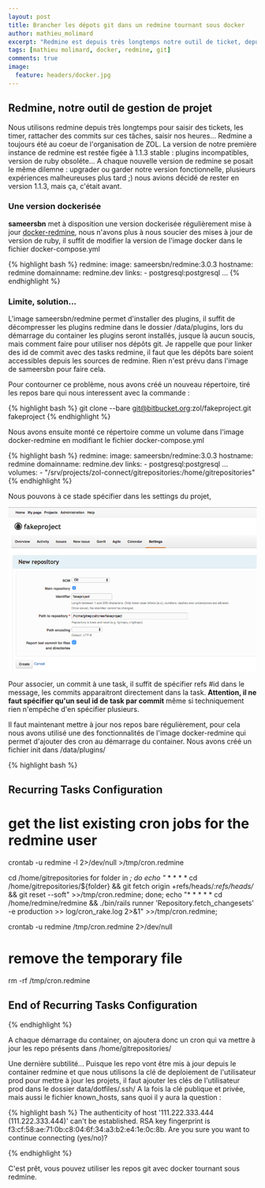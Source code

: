 ```yaml
---
layout: post
title: Brancher les dépots git dans un redmine tournant sous docker 
author: mathieu_molimard
excerpt: "Redmine est depuis très longtemps notre outil de ticket, depuis quelques temps, nous le faisons tourner dans docker ce qui nous permet d'avoir facilement une version à jour, mais nous avions perdu la possibilité de rattacher les repo git au projet... Après quelques recherches, voilà comme nous avons contourné ce problème."
tags: [mathieu molimard, docker, redmine, git]
comments: true
image:
  feature: headers/docker.jpg
---
```


## Redmine, notre outil de gestion de projet

Nous utilisons redmine depuis très longtemps pour saisir des tickets, les timer, rattacher des commits sur ces tâches, saisir nos heures... Redmine a toujours été au coeur de l'organisation de ZOL. La version de notre première instance de redmine est restée figée à 1.1.3 stable : plugins incompatibles, version de ruby obsoléte... A chaque nouvelle version de redmine se posait le même dilemne : upgrader ou garder notre version fonctionnelle, plusieurs expériences malheureuses plus tard ;) nous avions décidé de rester en version 1.1.3, mais ça, c'était avant.

### Une version dockerisée

**sameersbn** met à disposition une version dockerisée régulièrement mise à jour <a href='https://github.com/sameersbn/docker-redmine/' target='_blank'>docker-redmine</a>, nous n'avons plus à nous soucier des mises à jour de version de ruby, il suffit de modifier la version de l'image docker dans le fichier docker-compose.yml  
 
{% highlight bash %}
redmine:
  image: sameersbn/redmine:3.0.3
  hostname: redmine
  domainname: redmine.dev
  links:
    - postgresql:postgresql
...
{% endhighlight %}


### Limite, solution... 

L'image sameersbn/redmine permet d'installer des plugins, il suffit de décompresser les plugins redmine dans le dossier /data/plugins, lors du démarrage du container les plugins seront installés, jusque là aucun soucis, mais comment faire pour utiliser nos dépôts git. Je rappelle que pour linker des id de commit avec des tasks redmine, il faut que les dépôts bare soient accessibles depuis les sources de redmine. Rien n'est prévu dans l'image de sameersbn pour faire cela.

Pour contourner ce problème, nous avons créé un nouveau répertoire, tiré les repos bare qui nous interessent avec la commande : 

{% highlight bash %}
git clone --bare git@bitbucket.org:zol/fakeproject.git fakeproject
{% endhighlight %}

Nous avons ensuite monté ce répertoire comme un volume dans l'image docker-redmine en modifiant le fichier docker-compose.yml

{% highlight bash %}
redmine:
  image: sameersbn/redmine:3.0.3
  hostname: redmine
  domainname: redmine.dev
  links:
    - postgresql:postgresql
...
      volumes:
    - "/srv/projects/zol-connect/gitrepositories:/home/gitrepositories"
{% endhighlight %}

Nous pouvons à ce stade spécifier dans les settings du projet, 

<img src="/images/2015-08/redmine-git-settings.png">

Pour associer, un commit à une task, il suffit de spécifier refs #id dans le message, les commits apparaitront directement dans la task. **Attention, il ne faut spécifier qu'un seul id de task par commit** même si techniquement rien n'empêche d'en spécifier plusieurs. 

Il faut maintenant mettre à jour nos repos bare régulièrement, pour cela nous avons utilisé une des fonctionnalités de l'image docker-redmine qui permet d'ajouter des cron au démarrage du container. Nous avons créé un fichier init dans /data/plugins/

{% highlight bash %}
## Recurring Tasks Configuration

# get the list existing cron jobs for the redmine user
crontab -u redmine -l 2>/dev/null >/tmp/cron.redmine

cd /home/gitrepositories
for folder in *; do 
echo "* * * * *  cd /home/gitrepositories/${folder} && git fetch origin +refs/heads/*:refs/heads/* && git reset --soft" >>/tmp/cron.redmine;
done;
echo "* * * * *  cd /home/redmine/redmine && ./bin/rails runner 'Repository.fetch_changesets' -e production >> log/cron_rake.log 2>&1" >>/tmp/cron.redmine;

crontab -u redmine /tmp/cron.redmine 2>/dev/null


# remove the temporary file
rm -rf /tmp/cron.redmine

## End of Recurring Tasks Configuration

{% endhighlight %}

A chaque démarrage du container, on ajoutera donc un cron qui va mettre à jour les repo présents dans /home/gitrepositories/

Une dernière subtilité... Puisque les repo vont être mis à jour depuis le container redmine et que nous utilisons la clé de deploiement de l'utilisateur prod pour mettre à jour les projets, il faut ajouter les clés de l'utilisateur prod dans le dossier data/dotfiles/.ssh/
A la fois la clé publique et privée, mais aussi le fichier known_hosts, sans quoi il y aura la question : 

{% highlight bash %}
The authenticity of host '111.222.333.444 (111.222.333.444)' can't be established.
RSA key fingerprint is f3:cf:58:ae:71:0b:c8:04:6f:34:a3:b2:e4:1e:0c:8b.
Are you sure you want to continue connecting (yes/no)? 

{% endhighlight %}

C'est prêt, vous pouvez utiliser les repos git avec docker tournant sous redmine.